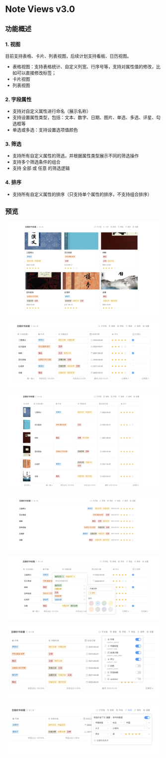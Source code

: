 # Note Views v3.0

## 功能概述

### 1. 视图

目前支持表格、卡片、列表视图，后续计划支持看板、日历视图。

- 表格视图：支持表格统计、自定义列宽、行序号等，支持对属性值的修改，比如可以直接修改标签；
- 卡片视图
- 列表视图

### 2. 字段属性

- 支持对自定义属性进行命名（展示名称）
- 支持设置属性类型，包括：文本、数字、日期、图片、单选、多选、评星、勾选框等
- 单选或多选：支持设置选项值颜色

### 3. 筛选

- 支持所有自定义属性的筛选，并根据属性类型展示不同的筛选操作
- 支持多个筛选条件的组合
- 支持 全部 或 任意 的筛选逻辑

### 4. 排序

- 支持所有自定义属性的排序（只支持单个属性的排序，不支持组合排序）


## 预览

![preview](https://raw.githubusercontent.com/langzhou/siyuan-note/main/widgets/note-views-v3/preview/card-view.png)

![preview](https://raw.githubusercontent.com/langzhou/siyuan-note/main/widgets/note-views-v3/preview/table-view.png)

![preview](https://raw.githubusercontent.com/langzhou/siyuan-note/main/widgets/note-views-v3/preview/table-view-2.png)

![preview](https://raw.githubusercontent.com/langzhou/siyuan-note/main/widgets/note-views-v3/preview/list-view.png)

![preview](https://raw.githubusercontent.com/langzhou/siyuan-note/main/widgets/note-views-v3/preview/multi-select.png)

![preview](https://raw.githubusercontent.com/langzhou/siyuan-note/main/widgets/note-views-v3/preview/attrs.png)

![preview](https://raw.githubusercontent.com/langzhou/siyuan-note/main/widgets/note-views-v3/preview/filter.png)
